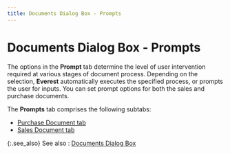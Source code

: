 ```yaml
---
title: Documents Dialog Box - Prompts
---
```


# Documents Dialog Box - Prompts 


The options in the **Prompt** tab determine the level of user intervention required at various stages of document process. Depending on the selection, **Everest** automatically executes the specified process, or prompts the user for inputs. You can set prompt options for both the sales and purchase documents.


The **Prompts** tab comprises the following subtabs:

- [Purchase Document tab]({{site.bp_baseurl}}/flow-ctrl/ctrl/opt/prompts-tab/prompts_purchase_document_tab_step_by_step_business_process_in_everest.html)
- [Sales Document tab]({{site.bp_baseurl}}/flow-ctrl/ctrl/opt/prompts-tab/prompts_sales_document_tab_step_by_step_business_process_in_everest.html)



{:.see_also}
See also
: [Documents Dialog Box]({{site.bp_baseurl}}/flow-ctrl/ctrl/opt/flow_control_setup_dialog_box_step_by_step_bp.html)
